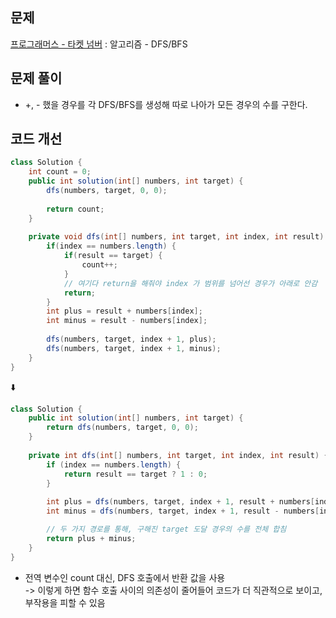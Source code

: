## 문제
[프로그래머스 - 타켓 넘버](https://school.programmers.co.kr/learn/courses/30/lessons/43165)
: 알고리즘 - DFS/BFS

## 문제 풀이
- +, - 했을 경우를 각 DFS/BFS를 생성해 따로 나아가 모든 경우의 수를 구한다.

## 코드 개선
```java
class Solution {
    int count = 0;
    public int solution(int[] numbers, int target) {
        dfs(numbers, target, 0, 0);
        
        return count;
    }
    
    private void dfs(int[] numbers, int target, int index, int result) {
        if(index == numbers.length) {
            if(result == target) {
                count++;
            }
            // 여기다 return을 해줘야 index 가 범위를 넘어선 경우가 아래로 안감
            return;
        }
        int plus = result + numbers[index];
        int minus = result - numbers[index];
        
        dfs(numbers, target, index + 1, plus);
        dfs(numbers, target, index + 1, minus);
    }
}
```
⬇️

```java
class Solution {
    public int solution(int[] numbers, int target) {
        return dfs(numbers, target, 0, 0);
    }
    
    private int dfs(int[] numbers, int target, int index, int result) {
        if (index == numbers.length) {
            return result == target ? 1 : 0;
        }
        
        int plus = dfs(numbers, target, index + 1, result + numbers[index]);
        int minus = dfs(numbers, target, index + 1, result - numbers[index]);

        // 두 가지 경로를 통해, 구해진 target 도달 경우의 수를 전체 합침
        return plus + minus;
    }
}
```

- 전역 변수인 count 대신, DFS 호출에서 반환 값을 사용 <br>
-> 이렇게 하면 함수 호출 사이의 의존성이 줄어들어 코드가 더 직관적으로 보이고, 부작용을 피할 수 있음

